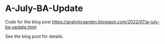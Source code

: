 # A-July-BA-Update

Code for the blog post https://analyticgarden.blogspot.com/2022/07/a-july-ba-update.html

See the blog post for details.
